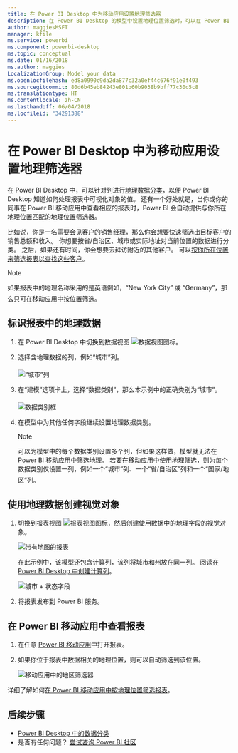 ```yaml
---
title: 在 Power BI Desktop 中为移动应用设置地理筛选器
description: 在 Power BI Desktop 的模型中设置地理位置筛选时，可以在 Power BI 移动应用中自动筛选你所在地理位置对应的数据。
author: maggiesMSFT
manager: kfile
ms.service: powerbi
ms.component: powerbi-desktop
ms.topic: conceptual
ms.date: 01/16/2018
ms.author: maggies
LocalizationGroup: Model your data
ms.openlocfilehash: ed8a0990c9da2da877c32a0ef44c676f91e0f493
ms.sourcegitcommit: 80d6b45eb84243e801b60b9038b9bff77c30d5c8
ms.translationtype: HT
ms.contentlocale: zh-CN
ms.lasthandoff: 06/04/2018
ms.locfileid: "34291388"
---
```

# <a name="set-geographic-filters-in-power-bi-desktop-for-the-mobile-apps"></a>在 Power BI Desktop 中为移动应用设置地理筛选器
在 Power BI Desktop 中，可以针对列进行[地理数据分类](desktop-data-categorization.md)，以便 Power BI Desktop 知道如何处理报表中可视化对象的值。 还有一个好处就是，当你或你的同事在 Power BI 移动应用中查看相应的报表时，Power BI 会自动提供与你所在地理位置匹配的地理位置筛选器。 

比如说，你是一名需要会见客户的销售经理，那么你会想要快速筛选出目标客户的销售总额和收入。 你想要按省/自治区、城市或实际地址对当前位置的数据进行分类。 之后，如果还有时间，你会想要去拜访附近的其他客户。 可以[按你所在位置来筛选报表以查找这些客户](mobile-apps-geographic-filtering.md)。

> [!NOTE]
> 如果报表中的地理名称采用的是英语&#150;例如，“New York City” 或 “Germany”，那么只可在移动应用中按位置筛选。
> 
> 

## <a name="identify-geographic-data-in-your-report"></a>标识报表中的地理数据
1. 在 Power BI Desktop 中切换到数据视图 ![数据视图图标](media/desktop-mobile-geofiltering/pbi_desktop_data_icon.png)。
2. 选择含地理数据的列&#151;，例如“城市”列。
   
    ![“城市”列](media/desktop-mobile-geofiltering/power-bi-desktop-geo-column.png)
3. 在“建模”选项卡上，选择“数据类别”，那么本示例中的正确类别&#151;为“城市”。
   
    ![数据类别框](media/desktop-mobile-geofiltering/power-bi-desktop-geo-category.png)
4. 在模型中为其他任何字段继续设置地理数据类别。 
   
   > [!NOTE]
   > 可以为模型中的每个数据类别设置多个列，但如果这样做，模型就无法在 Power BI 移动应用中筛选地理。 若要在移动应用中使用地理筛选，则为每个数据类别&#151;仅设置一列，例如一个“城市”列、一个“省/自治区”列和一个“国家/地区”列。 
   > 
   > 

## <a name="create-visuals-with-your-geographic-data"></a>使用地理数据创建视觉对象
1. 切换到报表视图  ![报表视图图标，](media/desktop-mobile-geofiltering/power-bi-desktop-report-icon.png)然后创建使用数据中的地理字段的视觉对象。 
   
    ![带有地图的报表](media/desktop-mobile-geofiltering/power-bi-desktop-geo-report.png)
   
    在此示例中，该模型还包含计算列，该列将城市和州放在同一列。 阅读[在 Power BI Desktop 中创建计算列](desktop-calculated-columns.md)。
   
    ![城市 + 状态字段](media/desktop-mobile-geofiltering/power-bi-desktop-city-state-column.png)
2. 将报表发布到 Power BI 服务。

## <a name="view-the-report-in-power-bi-mobile-app"></a>在 Power BI 移动应用中查看报表
1. 在任意 [Power BI 移动应用](mobile-apps-for-mobile-devices.md)中打开报表。
2. 如果你位于报表中数据相关的地理位置，则可以自动筛选到该位置。
   
    ![移动应用中的地区筛选器](media/desktop-mobile-geofiltering/power-bi-mobile-geo-map-set-filter.png)

详细了解如何[在 Power BI 移动应用中按地理位置筛选报表](mobile-apps-geographic-filtering.md)。

## <a name="next-steps"></a>后续步骤
* [Power BI Desktop 中的数据分类](desktop-data-categorization.md)  
* 是否有任何问题？ [尝试咨询 Power BI 社区](http://community.powerbi.com/)

